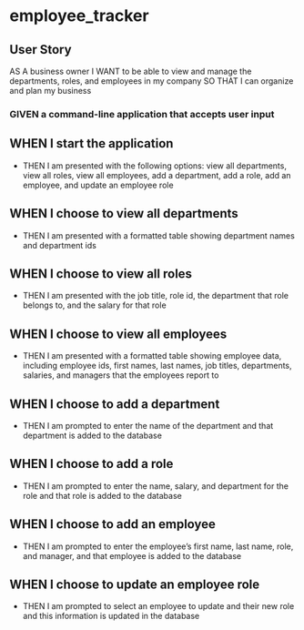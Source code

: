 # employee_tracker

## User Story
AS A business owner
I WANT to be able to view and manage the departments, roles, and employees in my company
SO THAT I can organize and plan my business


### GIVEN a command-line application that accepts user input
## WHEN I start the application
- THEN I am presented with the following options: view all departments, view all roles, view all employees, add a department, add a role, add an employee, and update an employee role
## WHEN I choose to view all departments
- THEN I am presented with a formatted table showing department names and department ids
## WHEN I choose to view all roles
- THEN I am presented with the job title, role id, the department that role belongs to, and the salary for that role
## WHEN I choose to view all employees
- THEN I am presented with a formatted table showing employee data, including employee ids, first names, last names, job titles, departments, salaries, and managers that the employees report to
## WHEN I choose to add a department
- THEN I am prompted to enter the name of the department and that department is added to the database
## WHEN I choose to add a role
- THEN I am prompted to enter the name, salary, and department for the role and that role is added to the database
## WHEN I choose to add an employee
- THEN I am prompted to enter the employee’s first name, last name, role, and manager, and that employee is added to the database
## WHEN I choose to update an employee role
- THEN I am prompted to select an employee to update and their new role and this information is updated in the database
